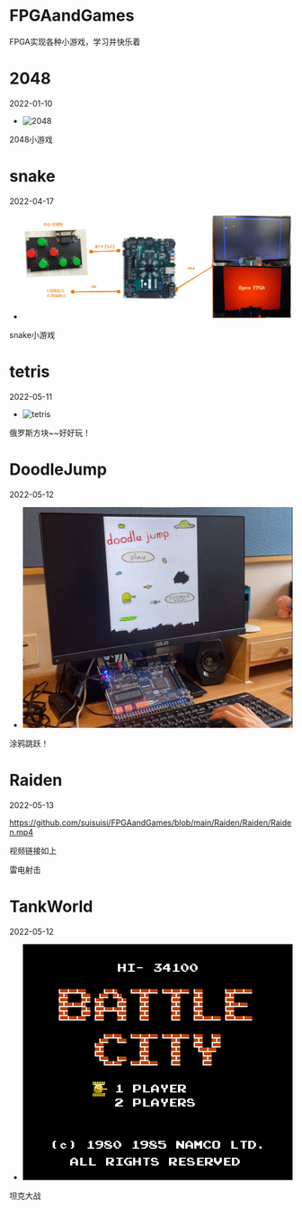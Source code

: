 # FPGAandGames
FPGA实现各种小游戏，学习并快乐着



# 2048

2022-01-10

- ![2048](https://github.com/suisuisi/FPGAandGames/blob/main/2048/images/%E5%AE%9E%E7%89%A9%E8%BF%9E%E6%8E%A5.JPG?raw=true "2048")

2048小游戏

# snake

2022-04-17

- ![snake](https://github.com/suisuisi/FPGAandGames/blob/main/SNAKE/DOC/%E6%9E%B6%E6%9E%84%E5%9B%BE.png?raw=true "snake")

snake小游戏

# tetris

2022-05-11

- ![tetris](https://github.com/suisuisi/FPGAandGames/blob/main/TETRIS/image/%E8%BF%90%E8%A1%8C%E7%94%BB%E9%9D%A2%20(1).jpg?raw=true "tetris")

俄罗斯方块~~好好玩！

# DoodleJump

2022-05-12

- ![DoodleJump](https://github.com/suisuisi/FPGAandGames/blob/main/DoodleJump/ECE-385-Doodle_Jump/pic.png?raw=true "DoodleJump")

涂鸦跳跃！

# Raiden

2022-05-13

https://github.com/suisuisi/FPGAandGames/blob/main/Raiden/Raiden/Raiden.mp4

视频链接如上

雷电射击

# TankWorld

2022-05-12

- ![TankWorld](https://github.com/suisuisi/FPGAandGames/blob/main/TankWorld/Tank-World-on-FPGA/final_project/385_final/test.png?raw=true "TankWorld")

坦克大战
